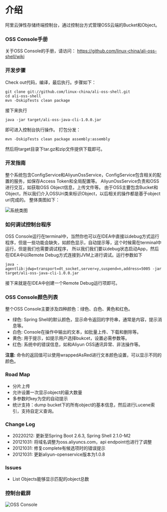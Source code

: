 介绍
====================================
阿里云弹性存储终端控制台，通过控制台方式管理OSS云端的Bucket和Object。

### OSS Console手册

关于OSS Console的手册，请访问： https://github.com/linux-china/ali-oss-shell/wiki

### 开发步骤

Check out代码，编译，最后执行。步骤如下：

    git clone git://github.com/linux-china/ali-oss-shell.git
    cd ali-oss-shell
    mvn -DskipTests clean package

接下来执行

    java -jar target/ali-oss-java-cli-1.0.0.jar

即可进入控制台执行操作。
打包分发：

    mvn -DskipTests clean package assembly:assembly

然后将target目录下tar.gz和zip文件提供下载即可。

### 开发指南

整个系统包含ConfigService和AliyunOssService，ConfigService包含相关的配置的服务，如保存Access Token和全局配置等。
AliyunOssService负责和OSS进行交互，如获取OSS Object信息，上传文件等。
由于OSS主要包含Bucket和Object，所以我们介入OSSUri类来标识Object，以后相关的操作都是基于object uri完成的。
整体类图如下：

![系统类图](https://github.com/linux-china/ali-oss-java-cli/wiki/assets/img/ali-oss-java-cli-class-diagram.png)

### 如何调试控制台程序

OSS Console运行在terminal中，当然你也可以在IDEA中直接以debug方式运行程序，但是一些功能会缺失，如颜色显示，自动提示等，这个时候需在terminal中运行，但是我们也需要调试程序，
所以我们我们要以debug状态启动App，然后在IDEA中以Remote Debug方式连接到JVM上进行调试。运行参数如下

    java -agentlib:jdwp=transport=dt_socket,server=y,suspend=n,address=5005 -jar target/ali-oss-java-cli-1.0.0.jar

接下来就是在IDEA中创建一个Remote Debug运行项即可。

### OSS Console颜色列表

整个OSS Console主要涉及四种颜色：绿色、白色、黄色和红色。

* 绿色: Spring Shell的默认颜色，显示命令返回的字符串，通常是内容，提示消息等。
* 白色: Console在操作中输出的文本，如批量上传、下载和删除等。
* 黄色: 用于提示，如提示用户选择bukcet，设置必需参数等。
* 红色: 系统中的错误信息，如和Aliyun OSS通讯异常、非法操作等。

**注意:** 命令的返回值可以使用wrappedAsRed进行文本颜色设置，可以显示不同的颜色。

### Road Map

* 分片上传
* 允许设置一次显示object的最大数量
* 多参数时key为空的自动提示
* 统计支持：dump bucket下的所有object的基本信息，然后进行Lucene索引，支持自定义查询。

### Change Log

* 20220212: 更新至Spring Boot 2.6.3, Spring Shell 2.1.0-M2
* 20121031: 将域名调整为oss.aliyuncs.com，api endpoint也进行了调整
* 20121031: 修复complete有候选项时的错误提示
* 20121031: 更新aliyun-openservice版本为1.0.8

### Issues

* List Objects能够显示匹配的object总数

### 控制台截屏

![OSS Console](https://github.com/linux-china/ali-oss-java-cli/wiki/assets/img/console_shot.png)


